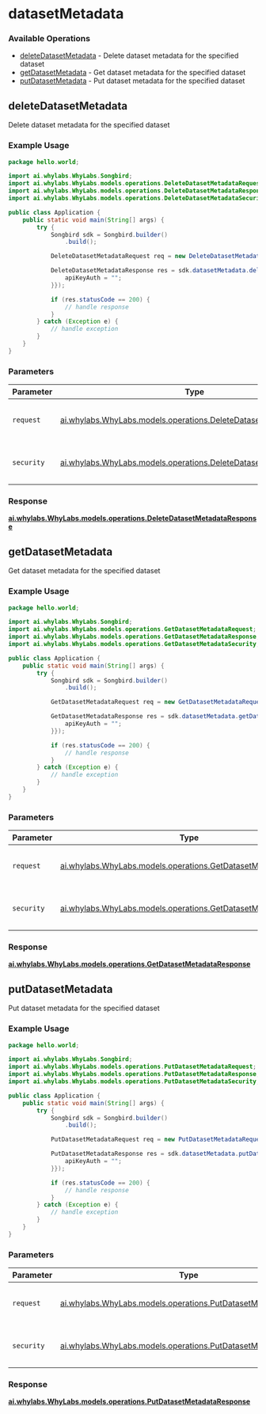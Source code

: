 # datasetMetadata

### Available Operations

* [deleteDatasetMetadata](#deletedatasetmetadata) - Delete dataset metadata for the specified dataset
* [getDatasetMetadata](#getdatasetmetadata) - Get dataset metadata for the specified dataset
* [putDatasetMetadata](#putdatasetmetadata) - Put dataset metadata for the specified dataset

## deleteDatasetMetadata

Delete dataset metadata for the specified dataset

### Example Usage

```java
package hello.world;

import ai.whylabs.WhyLabs.Songbird;
import ai.whylabs.WhyLabs.models.operations.DeleteDatasetMetadataRequest;
import ai.whylabs.WhyLabs.models.operations.DeleteDatasetMetadataResponse;
import ai.whylabs.WhyLabs.models.operations.DeleteDatasetMetadataSecurity;

public class Application {
    public static void main(String[] args) {
        try {
            Songbird sdk = Songbird.builder()
                .build();

            DeleteDatasetMetadataRequest req = new DeleteDatasetMetadataRequest("model-123", "org-123");            

            DeleteDatasetMetadataResponse res = sdk.datasetMetadata.deleteDatasetMetadata(req, new DeleteDatasetMetadataSecurity("temporibus") {{
                apiKeyAuth = "";
            }});

            if (res.statusCode == 200) {
                // handle response
            }
        } catch (Exception e) {
            // handle exception
        }
    }
}
```

### Parameters

| Parameter                                                                                                                      | Type                                                                                                                           | Required                                                                                                                       | Description                                                                                                                    |
| ------------------------------------------------------------------------------------------------------------------------------ | ------------------------------------------------------------------------------------------------------------------------------ | ------------------------------------------------------------------------------------------------------------------------------ | ------------------------------------------------------------------------------------------------------------------------------ |
| `request`                                                                                                                      | [ai.whylabs.WhyLabs.models.operations.DeleteDatasetMetadataRequest](../../models/operations/DeleteDatasetMetadataRequest.md)   | :heavy_check_mark:                                                                                                             | The request object to use for the request.                                                                                     |
| `security`                                                                                                                     | [ai.whylabs.WhyLabs.models.operations.DeleteDatasetMetadataSecurity](../../models/operations/DeleteDatasetMetadataSecurity.md) | :heavy_check_mark:                                                                                                             | The security requirements to use for the request.                                                                              |


### Response

**[ai.whylabs.WhyLabs.models.operations.DeleteDatasetMetadataResponse](../../models/operations/DeleteDatasetMetadataResponse.md)**


## getDatasetMetadata

Get dataset metadata for the specified dataset

### Example Usage

```java
package hello.world;

import ai.whylabs.WhyLabs.Songbird;
import ai.whylabs.WhyLabs.models.operations.GetDatasetMetadataRequest;
import ai.whylabs.WhyLabs.models.operations.GetDatasetMetadataResponse;
import ai.whylabs.WhyLabs.models.operations.GetDatasetMetadataSecurity;

public class Application {
    public static void main(String[] args) {
        try {
            Songbird sdk = Songbird.builder()
                .build();

            GetDatasetMetadataRequest req = new GetDatasetMetadataRequest("model-123", "org-123");            

            GetDatasetMetadataResponse res = sdk.datasetMetadata.getDatasetMetadata(req, new GetDatasetMetadataSecurity("ab") {{
                apiKeyAuth = "";
            }});

            if (res.statusCode == 200) {
                // handle response
            }
        } catch (Exception e) {
            // handle exception
        }
    }
}
```

### Parameters

| Parameter                                                                                                                | Type                                                                                                                     | Required                                                                                                                 | Description                                                                                                              |
| ------------------------------------------------------------------------------------------------------------------------ | ------------------------------------------------------------------------------------------------------------------------ | ------------------------------------------------------------------------------------------------------------------------ | ------------------------------------------------------------------------------------------------------------------------ |
| `request`                                                                                                                | [ai.whylabs.WhyLabs.models.operations.GetDatasetMetadataRequest](../../models/operations/GetDatasetMetadataRequest.md)   | :heavy_check_mark:                                                                                                       | The request object to use for the request.                                                                               |
| `security`                                                                                                               | [ai.whylabs.WhyLabs.models.operations.GetDatasetMetadataSecurity](../../models/operations/GetDatasetMetadataSecurity.md) | :heavy_check_mark:                                                                                                       | The security requirements to use for the request.                                                                        |


### Response

**[ai.whylabs.WhyLabs.models.operations.GetDatasetMetadataResponse](../../models/operations/GetDatasetMetadataResponse.md)**


## putDatasetMetadata

Put dataset metadata for the specified dataset

### Example Usage

```java
package hello.world;

import ai.whylabs.WhyLabs.Songbird;
import ai.whylabs.WhyLabs.models.operations.PutDatasetMetadataRequest;
import ai.whylabs.WhyLabs.models.operations.PutDatasetMetadataResponse;
import ai.whylabs.WhyLabs.models.operations.PutDatasetMetadataSecurity;

public class Application {
    public static void main(String[] args) {
        try {
            Songbird sdk = Songbird.builder()
                .build();

            PutDatasetMetadataRequest req = new PutDatasetMetadataRequest("quis", "model-123", "org-123");            

            PutDatasetMetadataResponse res = sdk.datasetMetadata.putDatasetMetadata(req, new PutDatasetMetadataSecurity("veritatis") {{
                apiKeyAuth = "";
            }});

            if (res.statusCode == 200) {
                // handle response
            }
        } catch (Exception e) {
            // handle exception
        }
    }
}
```

### Parameters

| Parameter                                                                                                                | Type                                                                                                                     | Required                                                                                                                 | Description                                                                                                              |
| ------------------------------------------------------------------------------------------------------------------------ | ------------------------------------------------------------------------------------------------------------------------ | ------------------------------------------------------------------------------------------------------------------------ | ------------------------------------------------------------------------------------------------------------------------ |
| `request`                                                                                                                | [ai.whylabs.WhyLabs.models.operations.PutDatasetMetadataRequest](../../models/operations/PutDatasetMetadataRequest.md)   | :heavy_check_mark:                                                                                                       | The request object to use for the request.                                                                               |
| `security`                                                                                                               | [ai.whylabs.WhyLabs.models.operations.PutDatasetMetadataSecurity](../../models/operations/PutDatasetMetadataSecurity.md) | :heavy_check_mark:                                                                                                       | The security requirements to use for the request.                                                                        |


### Response

**[ai.whylabs.WhyLabs.models.operations.PutDatasetMetadataResponse](../../models/operations/PutDatasetMetadataResponse.md)**

